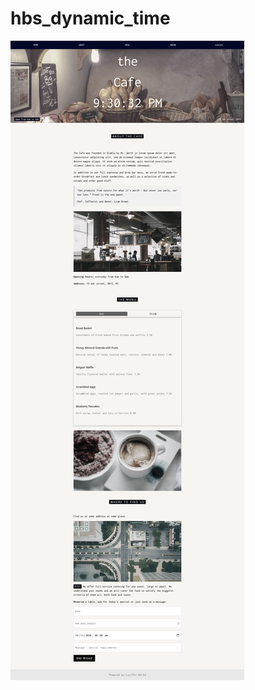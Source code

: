 # hbs_dynamic_time
![](https://github.com/Lucifer-00007/hbs_dynamic_time/blob/main/screenshots/Home_THE_CAFE.png)
